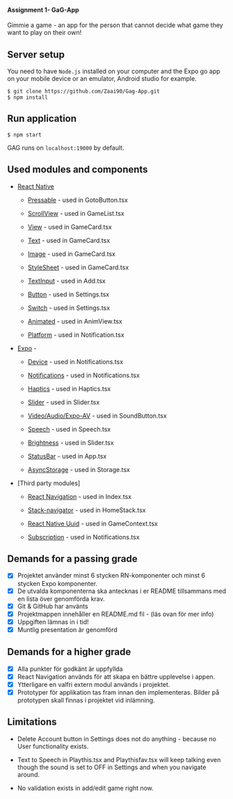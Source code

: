 #### Assignment 1- GaG-App

Gimmie a game - an app for the person that cannot decide what game they want to play on their own!

## Server setup

You need to have `Node.js` installed on your computer and the Expo go app on your mobile device or an emulator, Android studio for example.

```
$ git clone https://github.com/Zaai90/Gag-App.git
$ npm install
```

## Run application

```
$ npm start
```

GAG runs on `localhost:19000` by default.

## Used modules and components

- [React Native](https://facebook.github.io/react-native/)

  - [Pressable](https://reactnative.dev/docs/pressable) - used in GotoButton.tsx

  - [ScrollView](https://reactnative.dev/docs/scrollview) - used in GameList.tsx

  - [View](https://reactnative.dev/docs/view) - used in GameCard.tsx

  - [Text](https://reactnative.dev/docs/text) - used in GameCard.tsx

  - [Image](https://reactnative.dev/docs/image) - used in GameCard.tsx

  - [StyleSheet](https://reactnative.dev/docs/stylesheet) - used in GameCard.tsx

  - [TextInput](https://reactnative.dev/docs/textinput) - used in Add.tsx

  - [Button](https://reactnative.dev/docs/button) - used in Settings.tsx

  - [Switch](https://reactnative.dev/docs/switch) - used in Settings.tsx

  - [Animated](https://reactnative.dev/docs/animated) - used in AnimView.tsx

  - [Platform](https://docs.expo.dev/versions/v46.0.0/react-native/platform/) - used in Notification.tsx

- [Expo](https://docs.expo.dev/) -

  - [Device](https://docs.expo.dev/versions/v46.0.0/sdk/device/) - used in Notifications.tsx

  - [Notifications](https://docs.expo.dev/versions/latest/sdk/notifications/) - used in Notifications.tsx

  - [Haptics](https://docs.expo.dev/versions/latest/sdk/haptics/) - used in Haptics.tsx

  - [Slider](https://docs.expo.dev/versions/latest/sdk/slider/) - used in Slider.tsx

  - [Video/Audio/Expo-AV](https://docs.expo.dev/versions/latest/sdk/audio/) - used in SoundButton.tsx

  - [Speech](https://docs.expo.dev/versions/latest/sdk/speech/) - used in Speech.tsx

  - [Brightness](https://docs.expo.dev/versions/latest/sdk/brightness/) - used in Slider.tsx

  - [StatusBar](https://docs.expo.dev/versions/latest/sdk/status-bar/) - used in App.tsx

  - [AsyncStorage](https://docs.expo.dev/versions/v46.0.0/sdk/async-storage/) - used in Storage.tsx

- [Third party modules]

  - [React Navigation](https://reactnavigation.org/) - used in Index.tsx

  - [Stack-navigator](https://reactnavigation.org/docs/en/stack-navigator.html) - used in HomeStack.tsx

  - [React Native Uuid](https://www.npmjs.com/package/react-native-uuid) - used in GameContext.tsx

  - [Subscription](https://www.npmjs.com/package/expo-modules-core) - used in Notifications.tsx

## Demands for a passing grade

- [x] Projektet använder minst 6 stycken RN-komponenter och minst 6 stycken Expo
      komponenter.
- [x] De utvalda komponenterna ska antecknas i er README tillsammans med en lista över
      genomförda krav.
- [x] Git & GitHub har använts
- [x] Projektmappen innehåller en README.md fil - (läs ovan för mer info)
- [x] Uppgiften lämnas in i tid!
- [x] Muntlig presentation är genomförd

## Demands for a higher grade

- [x] Alla punkter för godkänt är uppfyllda
- [x] React Navigation används för att skapa en bättre upplevelse i appen.
- [x] Ytterligare en valfri extern modul används i projektet.
- [x] Prototyper för applikation tas fram innan den implementeras. Bilder på prototypen
      skall finnas i projektet vid inlämning.

## Limitations

- Delete Account button in Settings does not do anything - because no User functionality exists.

- Text to Speech in Playthis.tsx and Playthisfav.tsx will keep talking even though the sound is set to OFF in Settings and when you navigate around.

- No validation exists in add/edit game right now.
